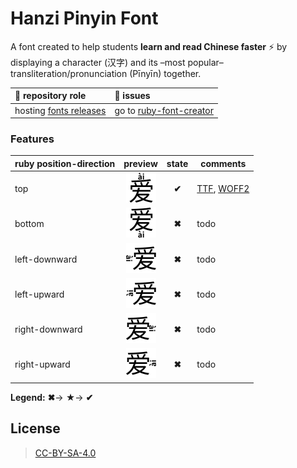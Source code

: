 # Hanzi Pinyin Font

A font created to help students **learn and read Chinese faster** :zap: by displaying a character (汉字) and its –most popular– transliteration/pronunciation (Pīnyīn) together.

:rocket: repository role | :construction: issues
:--- | :---
hosting [fonts releases](/parlr/hanzi-pinyin-font/releases) | go to [ ruby-font-creator](https://github.com/parlr/ruby-font-creator/issues)

### Features

| ruby position-direction | preview | state | comments
| --- | :---: | :---: | --- |
| top | ![top](images/annotation-top.png)  | **✔** | [TTF](Hanzi-Pinyin-Font.top.ttf), [WOFF2](Hanzi-Pinyin-Font.top.woff2)
| bottom| ![bottom](images/annotation-bottom.png)  | **✖** | todo
| left-downward| ![left-downward](images/annotation-left-downward.png)  | **✖** | todo
| left-upward| ![left-upward](images/annotation-left-upward.png)  | **✖** | todo
| right-downward| ![right-downward](images/annotation-right-downward.png)  | **✖** | todo
| right-upward| ![right-upward](images/annotation-right-upward.png)  | **✖** | todo

**Legend:**
**✖**→
**★**→
**✔**

## License

> [CC-BY-SA-4.0 ](https://choosealicense.com/licenses/cc-by-sa-4.0/)

